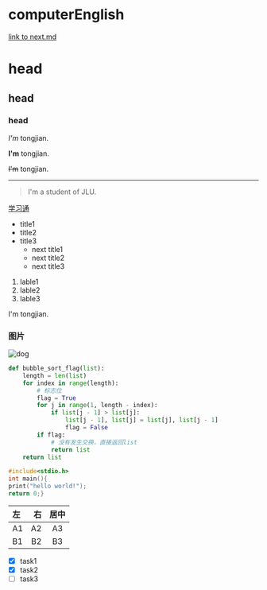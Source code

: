 # computerEnglish
[link to next.md](https://github.com/tongjian131/computerEnglish/blob/main/next.md)
# head
## head
### head
*I'm* tongjian.

**I'm** tongjian.

~~I'm~~ tongjian.


---

>I'm a student of JLU.

[学习通](http://www.chaoxing.com)

* title1
* title2
* title3 
  * next title1
  * next title2
  * next title3
 
1. lable1
2. lable2
3. lable3   

<p>I'm tongjian.</p >

### 图片
![dog](https://t7.baidu.com/it/u=4162611394,4275913936&fm=193&f=GIF)

```python
def bubble_sort_flag(list):
    length = len(list)
    for index in range(length):
        # 标志位
        flag = True
        for j in range(1, length - index):
            if list[j - 1] > list[j]:
                list[j - 1], list[j] = list[j], list[j - 1]
                flag = False
        if flag:
            # 没有发生交换，直接返回list
            return list
    return list
```

```c
#include<stdio.h>
int main(){
print("hello world!");
return 0;}

```
|  左  |  右  |  居中  |
| :-----| ----: | :----: |
|  A1  |  A2  |  A3  |
|  B1  |  B2  |  B3  |
* [x] task1
* [x] task2
* [ ] task3
